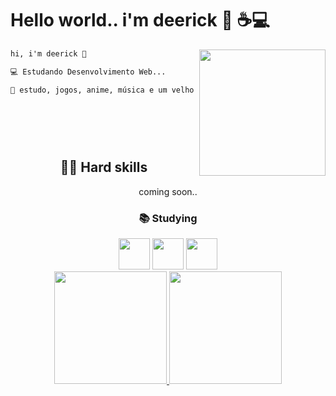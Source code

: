 <div align="left">
  <h1>Hello world.. i'm deerick 🖖 ☕💻</h1>
  <img align="right" height="202" src="https://i.pinimg.com/originals/71/bf/92/71bf923f5e5ada9e6adb2c6f2068368d.gif">

  
</div align="center">

<div align="left">

```diff
hi, i'm deerick 🖖

💻 Estudando Desenvolvimento Web...

🧙‍ estudo, jogos, anime, música e um velho café da tarde 👍😼
   
  
  
  
  

```

</div>

<div align="center"> 
  
## 🐱‍💻 Hard skills 

coming soon..

### 📚 Studying

<img  src="https://22fde275-a0f7-493a-9331-c31456c551ee.id.repl.co/img/icons8-javascript.svg" width= 50>
<img  src="https://22fde275-a0f7-493a-9331-c31456c551ee.id.repl.co/img/icons8-html-5.svg" width= 50>
<img  src="https://22fde275-a0f7-493a-9331-c31456c551ee.id.repl.co/img/icons8-css3.svg" width= 50>

<div align="left">

<div align="center">
  <a href="https://github.com/mrsmiwwa">
  <img height="180em" src="https://github-readme-stats.vercel.app/api?username=eccxdee&show_icons=true&theme=dark&include_all_commits=true&count_private=true"/>
  <img height="180em" src="https://github-readme-stats.vercel.app/api/top-langs/?username=eccxdee&layout=compact&langs_count=7&theme=dark"/>
</div>
  
</div>

</div>
